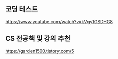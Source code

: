 ## 코딩 테스트

https://www.youtube.com/watch?v=kVgy1GSDHG8

## CS 전공책 및 강의 추천

https://garden1500.tistory.com/5
